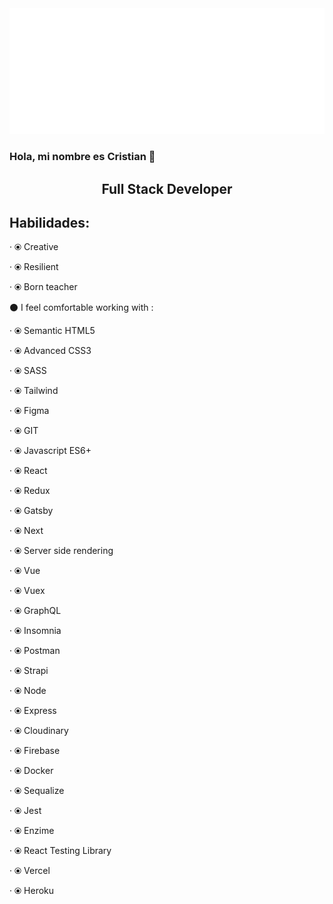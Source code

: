 <img src="https://github.com/CRISTIAN0026/CRISTIAN0026/blob/main/svg.svg" alt="hello world"/>

### Hola, mi nombre es Cristian  👋

<h2 align="center">
Full Stack Developer 
</h2>

## Habilidades:

<p>
  · ⦿ Creative

· ⦿ Resilient

· ⦿ Born teacher

⚫ I feel comfortable working with :

· ⦿ Semantic HTML5

· ⦿ Advanced CSS3

· ⦿ SASS

· ⦿ Tailwind

· ⦿ Figma

· ⦿ GIT

· ⦿ Javascript ES6+

· ⦿ React

· ⦿ Redux

· ⦿ Gatsby

· ⦿ Next

· ⦿ Server side rendering

· ⦿ Vue

· ⦿ Vuex

· ⦿ GraphQL

· ⦿ Insomnia

· ⦿ Postman

· ⦿ Strapi

· ⦿ Node

· ⦿ Express

· ⦿ Cloudinary

· ⦿ Firebase

· ⦿ Docker

· ⦿ Sequalize

· ⦿ Jest

· ⦿ Enzime

· ⦿ React Testing Library

· ⦿ Vercel

· ⦿ Heroku
<p/>
